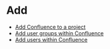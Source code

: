 # Add

- [Add Confluence to a project](https://docs.developer.tech.gov.sg/docs/ship-hats-portal/manage-tools)
- [Add user groups within Confluence](https://docs.developer.tech.gov.sg/docs/ship-hats-portal/manage-user-groups-and-users)
- [Add users within Confluence](https://docs.developer.tech.gov.sg/docs/ship-hats-portal/manage-user-groups-and-users)
